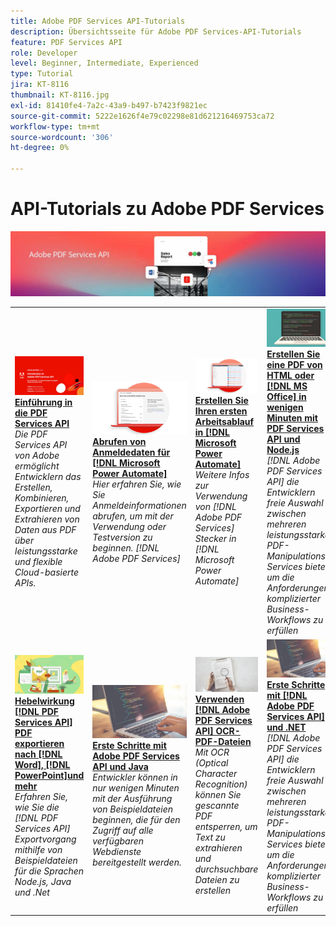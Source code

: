 ```yaml
---
title: Adobe PDF Services API-Tutorials
description: Übersichtsseite für Adobe PDF Services-API-Tutorials
feature: PDF Services API
role: Developer
level: Beginner, Intermediate, Experienced
type: Tutorial
jira: KT-8116
thumbnail: KT-8116.jpg
exl-id: 81410fe4-7a2c-43a9-b497-b7423f9821ec
source-git-commit: 5222e1626f4e79c02298e81d621216469753ca72
workflow-type: tm+mt
source-wordcount: '306'
ht-degree: 0%

---
```


# API-Tutorials zu Adobe PDF Services

![PDF Services API-Banner](../assets/pdfserviceshero.jpg)

<table style="table-layout:fixed">
<tr>
 <td>
   <a href="https://experienceleague.adobe.com/docs/adobe-developers-live-events/events/2021/oct2021/pdf-services-api.html">
      <img alt="Einführung in die PDF Services API" src="assets/introduction_1280.png" />
   </a>
    <div>
   <a href="https://experienceleague.adobe.com/docs/adobe-developers-live-events/events/2021/oct2021/pdf-services-api.html"><strong>Einführung in die PDF Services API</strong></a>
    </div>
    <em>Die PDF Services API von Adobe ermöglicht Entwicklern das Erstellen, Kombinieren, Exportieren und Extrahieren von Daten aus PDF über leistungsstarke und flexible Cloud-basierte APIs.</em>
    <br>
  </td>
  <td>
   <a href="getting-credentials-power-automate.md">
      <img alt="Abrufen von Anmeldedaten für Microsoft Power Automate" src="assets/createcredentials_1280.png" />
   </a>
    <div>
   <a href="getting-credentials-power-automate.md"><strong>Abrufen von Anmeldedaten für [!DNL Microsoft Power Automate]</strong></a>
    </div>
    <em>Hier erfahren Sie, wie Sie Anmeldeinformationen abrufen, um mit der Verwendung oder Testversion zu beginnen. [!DNL Adobe PDF Services]</em>
    <br>
  </td>
  <td>
   <a href="create-workflow-power-automate.md">
      <img alt="Erstellen Sie Ihren ersten Arbeitsablauf in Microsoft Power Automate" src="assets/firstflow_1280.png" />
   </a>
    <div>
   <a href="create-workflow-power-automate.md"><strong>Erstellen Sie Ihren ersten Arbeitsablauf in [!DNL Microsoft Power Automate]</strong></a>
    </div>
    <em>Weitere Infos zur Verwendung von [!DNL Adobe PDF Services] Stecker in [!DNL Microsoft Power Automate]</em>
    <br>
  </td>
  <td>
   <a href="createpdffromhtml.md">
      <img alt="Erstellen Sie mit der PDF Services-API und Node.js in wenigen Minuten eine PDF von HTML oder MS Office" src="assets/PDFServices_GettingStartedNode_thumb.jpg" />
   </a>
    <div>
   <a href="createpdffromhtml.md"><strong>Erstellen Sie eine PDF von HTML oder [!DNL MS Office] in wenigen Minuten mit PDF Services API und Node.js</strong></a>
    </div>
    <em>[!DNL Adobe PDF Services API] die Entwicklern freie Auswahl zwischen mehreren leistungsstarken PDF-Manipulations-Services bietet, um die Anforderungen komplizierter Business-Workflows zu erfüllen</em>
    <br>
  </td>
</tr>
<tr>
  <td>
   <a href="exportpdf.md">
      <img alt="Verwenden der PDF Services API zum Exportieren von PDF in Word, PowerPoint und mehr" src="assets/PDFServices_ExportPDF_thumb.jpg" />
   </a>
    <div>
   <a href="exportpdf.md"><strong>Hebelwirkung [!DNL PDF Services API] PDF exportieren nach [!DNL Word], [!DNL PowerPoint]und mehr</strong></a>
    </div>
    <em>Erfahren Sie, wie Sie die [!DNL PDF Services API] Exportvorgang mithilfe von Beispieldateien für die Sprachen Node.js, Java und .Net</em>
    <br>
  </td>
   <td>
   <a href="gettingstartedjava.md">
      <img alt="Erste Schritte mit Adobe PDF Services API und Java" src="assets/PDFServices_GettingStartedJAVA_thumb.jpg" />
   </a>
    <div>
   <a href="gettingstartedjava.md"><strong>Erste Schritte mit Adobe PDF Services API und Java</strong></a>
    </div>
    <em>Entwickler können in nur wenigen Minuten mit der Ausführung von Beispieldateien beginnen, die für den Zugriff auf alle verfügbaren Webdienste bereitgestellt werden.</em>
    <br>
  </td>
   <td>
   <a href="ocr.md">
      <img alt="Verwenden der Adobe PDF Services-API zum OCR-PDF von Dateien" src="assets/PDFServices_OCR_Thumb.jpg" />
   </a>
    <div>
   <a href="ocr.md"><strong>Verwenden [!DNL Adobe PDF Services API] OCR-PDF-Dateien</strong></a>
    </div>
    <em>Mit OCR (Optical Character Recognition) können Sie gescannte PDF entsperren, um Text zu extrahieren und durchsuchbare Dateien zu erstellen</em>
    <br>
  </td>
  <td>
   <a href="gettingstartednet.md">
      <img alt="Erste Schritte mit Adobe PDF Services API und .Net" src="assets/PDFServices_GettingStartedNET_thumb.jpg" />
   </a>
    <div>
   <a href="gettingstartednet.md"><strong>Erste Schritte mit [!DNL Adobe PDF Services API] und .NET</strong></a>
    </div>
    <em>[!DNL Adobe PDF Services API] die Entwicklern freie Auswahl zwischen mehreren leistungsstarken PDF-Manipulations-Services bietet, um die Anforderungen komplizierter Business-Workflows zu erfüllen</em>
    <br>
  </td>
</tr>
</table>
